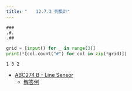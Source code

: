 ```yaml
---
title: "　　12.7.3 列集計"
---
```


```text:入力
###
.#.
.##
```

```python:サンプルコード：sample_777.py
grid = [input() for _ in range(3)]
print(*[col.count("#") for col in zip(*grid)])
```

```text:実行結果
1 3 2
```

- [ABC274 B - Line Sensor](https://atcoder.jp/contests/abc274/tasks/abc274_b)
    - [解答例](https://atcoder.jp/contests/abc274/submissions/36077207)